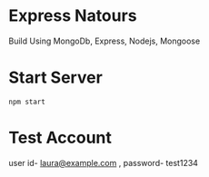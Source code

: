 # Express Natours
  Build Using MongoDb, Express, Nodejs, Mongoose
  
# Start Server
  `npm start`
# Test Account
  user id- laura@example.com , password- test1234
